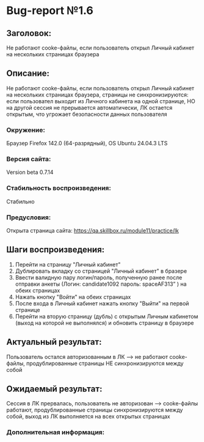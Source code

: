 # Bug-report №1.6  

## Заголовок:

Не работают cooke-файлы, если пользователь открыл Личный кабинет на нескольких страницах браузера

## Описание:
 
Не работают cooke-файлы, если пользователь открыл Личный кабинет на нескольких страницах браузера, страницы не синхронизируются: если пользовател выходит из Личного кабинета на одной странице, НО на другой сессия не прерывается автоматически, ЛК остается открытым, что угрожает безопасности данных пользователя

### Окружение:

Браузер Firefox 142.0 (64-разрядный), OS Ubuntu 24.04.3 LTS

### Версия сайта:

Version beta 0.7.14

### Стабильность воспроизведения:

Стабильно

### Предусловия:

Открыта страница сайта: https://qa.skillbox.ru/module11/practice/lk

## Шаги воспроизведения:

1. Перейти на страницу "Личный кабинет"
2. Дублировать вкладку со страницей "Личный кабинет" в бразере
2. Ввести валидную пару логин/пароль, полученную ранее после отправки анкеты (Логин: candidate1092 пароль: spaceAF313” ) на обеих страницах
3. Нажать кнопку "Войти" на обеих страницах
4. После входа в Личный кабинет нажать кнопку "Выйти" на первой странице
5. Перейти на вторую страницу (дубль) с открытым Личным кабинетом (выход на которой не выполнялся) и обновить страницу в браузере 

## Актуальный результат:

Пользователь остался авторизованным в ЛК ——> не работают cooke-файлы, продублированные страницы НЕ синхронизируются между собой

## Ожидаемый результат:

Сессия в ЛК прервалась, пользователь не авторизован ——> cooke-файлы работают, продублированные страницы синхронизируются между собой, выход из ЛК выполняется на всех открытых страницах

### Дополнительная информация:



